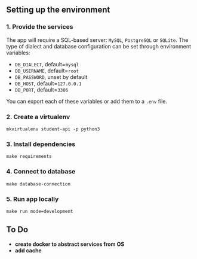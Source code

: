 ## Setting up the environment
### 1. Provide the services
The app will require a SQL-based server: `MySQL`, `PostgreSQL` or `SQLite`. The type of dialect and database configuration can be set through environment variables:
- `DB_DIALECT`, default=`mysql`
- `DB_USERNAME`, default=`root`
- `DB_PASSWORD`, unset by default
- `DB_HOST`, default=`127.0.0.1`
- `DB_PORT`, default=`3306`

You can export each of these variables or add them to a `.env` file.
### 2. Create a virtualenv
    mkvirtualenv student-api -p python3
### 3. Install dependencies
    make requirements
### 4. Connect to database
    make database-connection
### 5. Run app locally
    make run mode=development

## To Do
- **create docker to abstract services from OS**
- **add cache**
